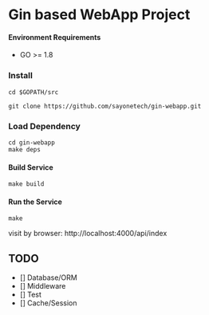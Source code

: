 # Gin based  WebApp Project


#### Environment Requirements

- GO >= 1.8

### Install

```
cd $GOPATH/src

git clone https://github.com/sayonetech/gin-webapp.git

```
### Load Dependency

```
cd gin-webapp
make deps
```

#### Build Service
```
make build
```

#### Run the Service
```
make 
```

visit by browser: http://localhost:4000/api/index

## TODO

- [] Database/ORM
- [] Middleware
- [] Test
- [] Cache/Session
